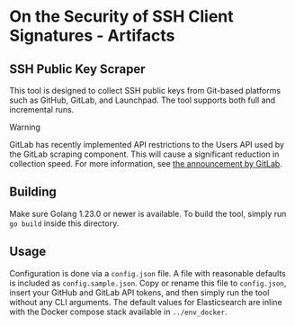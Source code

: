 # On the Security of SSH Client Signatures - Artifacts

## SSH Public Key Scraper

This tool is designed to collect SSH public keys from Git-based platforms
such as GitHub, GitLab, and Launchpad. The tool supports both full and
incremental runs.

> [!WARNING]
> GitLab has recently implemented API restrictions to the Users API used
> by the GitLab scraping component. This will cause a significant reduction
> in collection speed. For more information, see [the announcement by GitLab](https://about.gitlab.com/blog/rate-limitations-announced-for-projects-groups-and-users-apis/).

## Building

Make sure Golang 1.23.0 or newer is available. To build the tool, simply run
`go build` inside this directory.

## Usage

Configuration is done via a `config.json` file. A file with reasonable
defaults is included as `config.sample.json`. Copy or rename this file to
`config.json`, insert your GitHub and GitLab API tokens, and then simply
run the tool without any CLI arguments. The default values for Elasticsearch
are inline with the Docker compose stack available in `../env_docker`.
